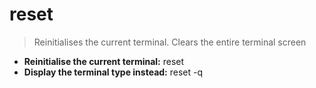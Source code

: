 # reset
> Reinitialises the current terminal. Clears the entire terminal screen
- **Reinitialise the current terminal:**
reset
- **Display the terminal type instead:**
reset -q
